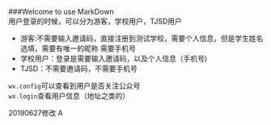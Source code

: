  ###Welcome to use MarkDown  
 用户登录的时候，可以分为游客，学校用户，TJSD用户  
 + 游客:不需要输入邀请码，直接注册到测试学校，需要个人信息，但是学生姓名选填，需要有唯一的昵称 需要手机号  
 + 学校用户：登录是需要输入邀请码，以及个人信息（手机号)  
 + TJSD：不需要邀请码，不需要手机号  
 
`wx.config`可以查看到用户是否关注公众号  
`wx.login`查看用户信息（地址之类的）

20190627修改 A